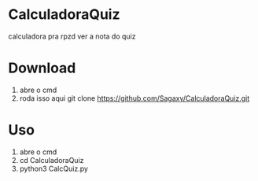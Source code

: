 # CalculadoraQuiz
calculadora pra rpzd ver a nota do quiz

# Download
1. abre o cmd
2. roda isso aqui
   git clone  https://github.com/Sagaxy/CalculadoraQuiz.git

# Uso

1. abre o cmd
2. cd CalculadoraQuiz
3. python3 CalcQuiz.py
